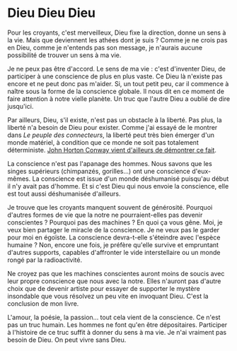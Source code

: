 # Dieu Dieu Dieu

Pour les croyants, c'est merveilleux, Dieu fixe la direction, donne un sens à la vie. Mais que deviennent les athées dont je suis ? Comme je ne crois pas en Dieu, comme je n'entends pas son message, je n'aurais aucune possibilité de trouver un sens à ma vie.

Je ne peux pas être d'accord. Le sens de ma vie : c'est d'inventer Dieu, de participer à une conscience de plus en plus vaste. Ce Dieu là n'existe pas encore et ne peut donc pas m'aider. Si, un tout petit peu, car il commence à naître sous la forme de la conscience globale. Il nous dit en ce moment de faire attention à notre vielle planète. Un truc que l'autre Dieu a oublié de dire jusqu'ici.

Par ailleurs, Dieu, s'il existe, n'est pas un obstacle à la liberté. Pas plus, la liberté n'a besoin de Dieu pour exister. Comme j'ai essayé de le montrer dans *Le peuple des connecteurs*, la liberté peut très bien émerger d'un monde matériel, à condition que ce monde ne soit pas totalement déterministe. [John Horton Conway vient d'ailleurs de démontrer ce fait](http://www.newscientist.com/channel/fundamentals/mg19025504.000.html).

La conscience n'est pas l'apanage des hommes. Nous savons que les singes supérieurs (chimpanzés, gorilles...) ont une conscience d'eux-mêmes. La conscience est issue d'un monde déshumanisé puisqu'au début il n'y avait pas d'homme. Et si c'est Dieu qui nous envoie la conscience, elle est tout aussi déshumanisée d'ailleurs.

Je trouve que les croyants manquent souvent de générosité. Pourquoi d'autres formes de vie que la notre ne pourraient-elles pas devenir conscientes ? Pourquoi pas des machines ? En quoi ça vous gêne. Moi, je veux bien partager le miracle de la conscience. Je ne veux pas le garder pour moi en égoïste. La conscience devra-t-elle s'éteindre avec l'espèce humaine ? Non, encore une fois, je préfère qu'elle survive et empruntant d'autres supports, capables d'affronter le vide interstellaire ou un monde rongé par la radioactivité.

Ne croyez pas que les machines conscientes auront moins de soucis avec leur propre conscience que nous avec la notre. Elles n'auront pas d'autre choix que de devenir artiste pour essayer de supporter le mystère insondable que vous résolvez un peu vite en invoquant Dieu. C'est la conclusion de mon livre.

L'amour, la poésie, la passion... tout cela vient de la conscience. Ce n'est pas un truc humain. Les hommes ne font qu'en être dépositaires. Participer à l'histoire de ce truc suffit à donner du sens à ma vie. Je n'ai vraiment pas besoin de Dieu. On peut vivre sans Dieu.